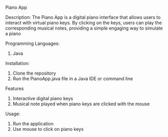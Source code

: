 Piano App

Description: The Piano App is a digital piano interface that allows users to interact with
virtual piano keys. By clicking on the keys, users can play the corresponding musical notes,
providing a simple engaging way to simulate a piano

Programming Languages:
1. Java

Installation:
1. Clone the repository
2. Run the PianoApp.java file in a Java IDE or command line

Features
1. Interactive digital piano keys
2. Musical note played when piano keys are clicked with the mouse

Usage:
1. Run the application
2. Use mouse to click on piano keys 
